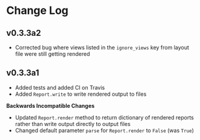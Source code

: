 # Change Log

## v0.3.3a2
 - Corrected bug where views listed in the `ignore_views` key from layout file 
   were still getting rendered 

## v0.3.3a1
 - Added tests and added CI on Travis
 - Added `Report.write` to write rendered output to files
 
 **Backwards Incompatible Changes**
 - Updated `Report.render` method to return dictionary of rendered reports 
 rather than write output directly to output files
 - Changed default parameter `parse` for `Report.render` to `False` (was `True`) 
